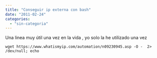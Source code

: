 ```yaml
---
title: "Conseguir ip externa con bash"
date: "2011-02-24"
categories: 
  - "sin-categoria"
---
```


Una linea muy útil una vez en la vida , yo solo la he utilizado una vez

`wget https://www.whatismyip.com/automation/n09230945.asp -O -  2> /dev/null; echo`
